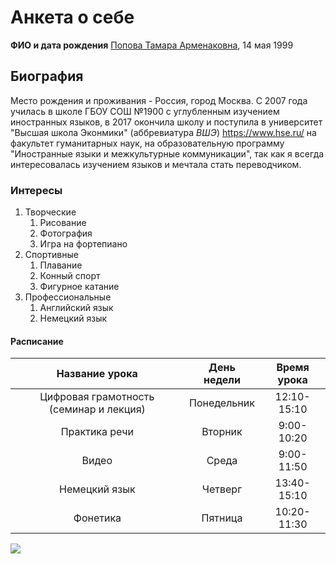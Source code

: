 # Анкета о себе
**ФИО и дата рождения**  [Попова Тамара Арменаковна](https://vk.comid319487192), 14 мая 1999
## Биография
Место рождения и проживания - Россия, город Москва. С 2007 года училась в школе ГБОУ СОШ №1900 с углубленным изучением иностранных языков, в 2017 окончила школу и поступила в университет "Высшая школа Эконмики" (аббревиатура *ВШЭ*) <https://www.hse.ru/>  на факультет гуманитарных наук, на образовательную программу "Иностранные языки и межкультурные коммуникации", так как я всегда интересовалась изучением языков и мечтала стать переводчиком. 
### Интересы
1. Творческие
    1. Рисование
    2. Фотография
    3. Игра на фортепиано
2. Спортивные
    1. Плавание
    2. Конный спорт
    3. Фигурное катание
3. Профессиональные
    1. Английский язык
    2. Немецкий язык
    
#### Расписание
Название урока|День недели|Время урока
:---:|:---:|:---:
Цифровая грамотность (семинар и лекция) |Понедельник|12:10-15:10
Практика речи|Вторник|9:00-10:20
Видео|Среда|9:00-11:50
Немецкий язык|Четверг|13:40-15:10
Фонетика|Пятница|10:20-11:30

  ![](https://upload.wikimedia.org/wikipedia/commons/4/48/Markdown-mark.svg)
